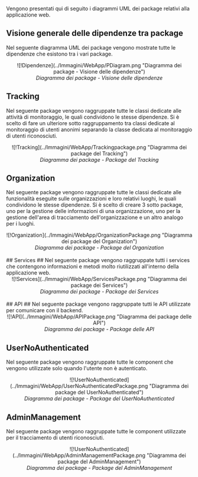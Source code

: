 Vengono presentati qui di seguito i diagrammi UML dei package relativi alla applicazione web.
## Visione generale delle dipendenze tra package ##
Nel seguente diagramma UML dei package vengono mostrate tutte le dipendenze che esistono tra i vari package.
<div align="center">
  ![!Dipendenze](../Immagini/WebApp/PDiagram.png "Diagramma dei package - Visione delle dipendenze")
  <figcaption align="center"> <em> Diagramma dei package - Visione delle dipendenze </em> </figcaption>
</div>

## Tracking
Nel seguente package vengono raggruppate tutte le classi dedicate alle attività di monitoraggio, le quali condividono le stesse dipendenze. Si è scelto di fare un ulteriore sotto raggruppamento tra classi dedicate al monitoraggio di utenti anonimi separando la classe dedicata al monitoraggio di utenti riconosciuti.
<div align="center">
![!Tracking](../Immagini/WebApp/Trackingpackage.png "Diagramma dei package del Tracking")
<figcaption align="center"> <em> Diagramma dei package - Package del Tracking </em> </figcaption>
</div>

## Organization
Nel seguente package vengono raggruppate tutte le classi dedicate alle funzionalità eseguite sulle organizzazioni e loro relativi luoghi, le quali condividono le stesse dipendenze. Si è scelto di creare 3 sotto package, uno per la gestione delle informazioni di una organizzazione, uno per la gestione dell'area di tracciamento dell'organizzazione e un altro analogo per i luoghi.
<div align="center">
![!Organization](../Immagini/WebApp/OrganizationPackage.png "Diagramma dei package del Organization")
<figcaption align="center"> <em> Diagramma dei package - Package del Organization </em> </figcaption>
</div>
<br/>
## Services ##
Nel seguente package vengono raggruppate tutti i services che contengono informazioni e metodi molto riutilizzati all'interno della applicazione web.
<div align="center">
![!Services](../Immagini/WebApp/ServicesPackage.png "Diagramma dei package dei Services")
<figcaption align="center"> <em> Diagramma dei package - Package dei Services </em> </figcaption>
</div>
<br>
## API ##
Nel seguente package vengono raggruppate tutti le API utilizzate per comunicare con il backend.
<div align="center">
![!API](../Immagini/WebApp/APIPackage.png "Diagramma dei package delle API")
<figcaption align="center"> <em> Diagramma dei package - Package delle API </em> </figcaption>
</div>

## UserNoAuthenticated
Nel seguente package vengono raggruppate tutte le component che vengono utilizzate solo quando l'utente non è autenticato.
<div align="center">
![!UserNoAuthenticated](../Immagini/WebApp/UserNoAuthenticatedPackage.png "Diagramma dei package del UserNoAuthenticated")
<figcaption align="center"> <em> Diagramma dei package - Package del UserNoAuthenticated </em> </figcaption>
</div>

## AdminManagement
Nel seguente package vengono raggruppate tutte le component utilizzate per il tracciamento di utenti riconosciuti.
<div align="center">
  ![!UserNoAuthenticated](../Immagini/WebApp/AdminManagementPackage.png "Diagramma dei package del AdminManagement")
  <figcaption align="center"> <em> Diagramma dei package - Package del AdminManagement </em> </figcaption>
</div>
<br/>